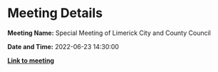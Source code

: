 # Meeting Details

**Meeting Name:** Special Meeting of Limerick City and County Council

**Date and Time:** 2022-06-23 14:30:00

**<a href="https://www.limerick.ie/council/whats-on/special-meeting-limerick-city-and-county-council-54" target="_blank">Link to meeting</a>**
